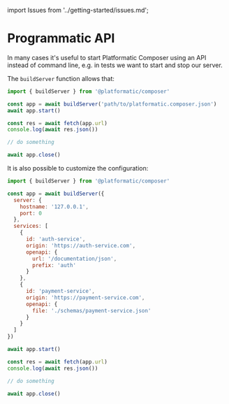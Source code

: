 import Issues from '../getting-started/issues.md';

# Programmatic API

In many cases it's useful to start Platformatic Composer using an API instead of
command line, e.g. in tests we want to start and stop our server.

The `buildServer` function allows that:

```js
import { buildServer } from '@platformatic/composer'

const app = await buildServer('path/to/platformatic.composer.json')
await app.start()

const res = await fetch(app.url)
console.log(await res.json())

// do something

await app.close()
```

It is also possible to customize the configuration:


```js
import { buildServer } from '@platformatic/composer'

const app = await buildServer({
  server: {
    hostname: '127.0.0.1',
    port: 0
  },
  services: [
    {
      id: 'auth-service',
      origin: 'https://auth-service.com',
      openapi: {
        url: '/documentation/json',
        prefix: 'auth'
      }
    },
    {
      id: 'payment-service',
      origin: 'https://payment-service.com',
      openapi: {
        file: './schemas/payment-service.json'
      }
    }
  ]
})

await app.start()

const res = await fetch(app.url)
console.log(await res.json())

// do something

await app.close()
```

<Issues />